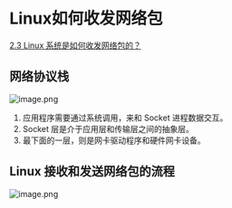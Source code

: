# Linux如何收发网络包

[2.3 Linux 系统是如何收发网络包的？](https://www.xiaolincoding.com/network/1_base/how_os_deal_network_package.html#linux-%E6%8E%A5%E6%94%B6%E7%BD%91%E7%BB%9C%E5%8C%85%E7%9A%84%E6%B5%81%E7%A8%8B)

## 网络协议栈

![image.png](https://s2.loli.net/2025/07/17/DKhZqVRS32X7JUl.png)

1. 应用程序需要通过系统调用，来和 Socket 进程数据交互。
2. Socket 层是介于应用层和传输层之间的抽象层。
3. 最下面的一层，则是网卡驱动程序和硬件网卡设备。

## Linux 接收和发送网络包的流程

![image.png](https://s2.loli.net/2025/07/17/sAI4r3uPyYg8bek.png)
